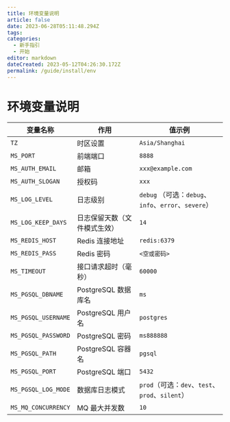 ```yaml
---
title: 环境变量说明
article: false
date: 2023-06-28T05:11:48.294Z
tags:
categories: 
  - 新手指引
  - 开始
editor: markdown
dateCreated: 2023-05-12T04:26:30.172Z
permalink: /guide/install/env
---
```


# 环境变量说明

| 变量名称              | 作用                          | 值示例                    |
|----------------------|-----------------------------|--------------------------|
| `TZ`                | 时区设置                      | `Asia/Shanghai`         |
| `MS_PORT`           | 前端端口                      | `8888`                   |
| `MS_AUTH_EMAIL`     | 邮箱                          | `xxx@example.com`        |
| `MS_AUTH_SLOGAN`    | 授权码                        | `xxx`                    |
| `MS_LOG_LEVEL`      | 日志级别                      | `debug` （可选：`debug`、`info`、`error`、`severe`） |
| `MS_LOG_KEEP_DAYS`  | 日志保留天数（文件模式生效）  | `14`                     |
| `MS_REDIS_HOST`     | Redis 连接地址                | `redis:6379`             |
| `MS_REDIS_PASS`     | Redis 密码                    | `<空或密码>`             |
| `MS_TIMEOUT`        | 接口请求超时（毫秒）          | `60000`                  |
| `MS_PGSQL_DBNAME`   | PostgreSQL 数据库名           | `ms`                     |
| `MS_PGSQL_USERNAME` | PostgreSQL 用户名             | `postgres`               |
| `MS_PGSQL_PASSWORD` | PostgreSQL 密码               | `ms888888`               |
| `MS_PGSQL_PATH`     | PostgreSQL 容器名             | `pgsql`                  |
| `MS_PGSQL_PORT`     | PostgreSQL 端口               | `5432`                   |
| `MS_PGSQL_LOG_MODE` | 数据库日志模式                | `prod`（可选：`dev`、`test`、`prod`、`silent`） |
| `MS_MQ_CONCURRENCY` | MQ 最大并发数                 | `10`                     |
